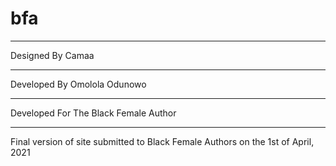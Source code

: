 # bfa
---
Designed By Camaa

---
Developed By Omolola Odunowo

---
Developed For The Black Female Author

---
Final version of site submitted to Black Female Authors on the 1st of April, 2021

